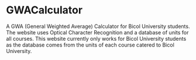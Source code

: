 # GWACalculator
A GWA (General Weighted Average) Calculator for Bicol University students. The website uses Optical Character Recognition and a database of units for all courses. This website currently only works for Bicol University students as the database comes from the units of each course catered to Bicol University.

